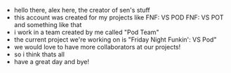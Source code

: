 - hello there, alex here, the creator of sen's stuff
- this account was created for my projects like
FNF: VS POD
FNF: VS POT
and something like that
- i work in a team created by me called "Pod Team"
- the current project we're working on is "Friday Night Funkin': VS Pod"
- we would love to have more collaborators at our projects!
- so i think thats all
- have a great day and bye!
